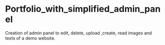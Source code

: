 # Portfolio_with_simplified_admin_panel
Creation of admin panel to edit, delete, upload ,create, read images and  texts of a demo website.
